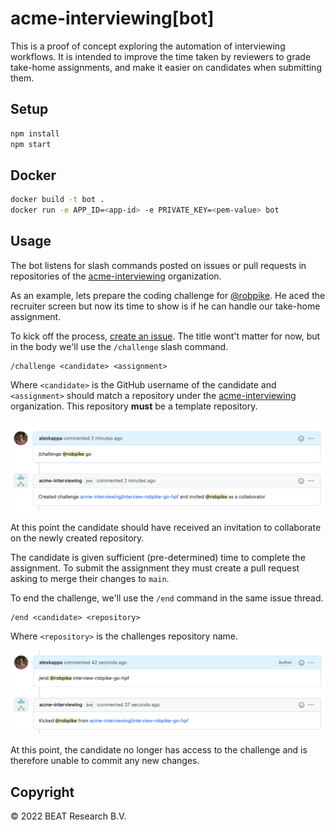 # acme-interviewing[bot]

This is a proof of concept exploring the automation of interviewing workflows.
It is intended to improve the time taken by reviewers to grade take-home
assignments, and make it easier on candidates when submitting them.

## Setup

```sh
npm install
npm start
```

## Docker

```sh
docker build -t bot .
docker run -e APP_ID=<app-id> -e PRIVATE_KEY=<pem-value> bot
```

## Usage

The bot listens for slash commands posted on issues or pull requests in
repositories of the [acme-interviewing](https://github.com/acme-interviewing)
organization.

As an example, lets prepare the coding challenge for
[@robpike](https://github.com/robpike). He aced the recruiter screen but now its
time to show is if he can handle our take-home assignment.

To kick off the process, [create an
issue](https://github.com/acme-interviewing/interview/issues/new). The title
wont't matter for now, but in the body we'll use the `/challenge` slash command.

```
/challenge <candidate> <assignment>
```

Where `<candidate>` is the GitHub username of the candidate and `<assignment>`
should match a repository under the
[acme-interviewing](https://github.com/acme-interviewing) organization. This
repository **must** be a template repository.

![challenge](img/challenge.png)

At this point the candidate should have received an invitation to collaborate on the newly created repository.

The candidate is given sufficient (pre-determined) time to complete the assignment. To submit the assignment they must create a pull request asking to merge their changes to `main`.

To end the challenge, we'll use the `/end` command in the same issue thread.

```
/end <candidate> <repository>
```

Where `<repository>` is the challenges repository name.

![challenge-end](img/challenge-end.png)

At this point, the candidate no longer has access to the challenge and is therefore unable to commit any new changes.

## Copyright

© 2022 BEAT Research B.V.
